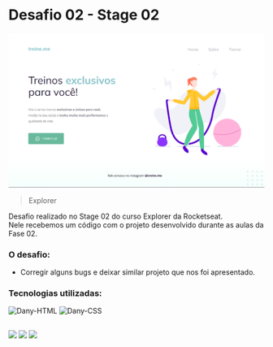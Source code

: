 # Desafio 02 - Stage 02

![preview](./.github/preview.png)

> Explorer

Desafio realizado no Stage 02 do curso Explorer da Rocketseat. <br>
Nele recebemos um código com o projeto desenvolvido durante as aulas da Fase 02. <br>

### O desafio:
- Corregir alguns bugs e deixar similar projeto que nos foi apresentado.

### Tecnologias utilizadas:

<div style="display: inline_block">
  <img align"center" alt="Dany-HTML" height="30" width="40" src="https://cdn.jsdelivr.net/gh/devicons/devicon/icons/html5/html5-plain.svg"> 
  <img align"center" alt="Dany-CSS" height="30" width="40" src="https://cdn.jsdelivr.net/gh/devicons/devicon/icons/css3/css3-plain.svg" width="40"/> 
</div>

## 
<div>
  <a href="https://www.linkedin.com/in/danysglez" target="_blank"><img src="https://img.shields.io/badge/-LinkedIn-%230077B5?style=for-the-badge&logo=linkedin&logoColor=white" target="_blank"></a>
  <a href="https://twitter.com/dany_sglez" target="_blank"><img src="https://img.shields.io/badge/Twitter-1DA1F2?style=for-the-badge&logo=twitter&logoColor=white" target="_blank"></a>
  <a href="mailto:danysalomon891223@gmail.com" target="_blank"><img src="https://img.shields.io/badge/Gmail-D14836?style=for-the-badge&logo=gmail&logoColor=white" target="_blank"></a> 
  </div>
